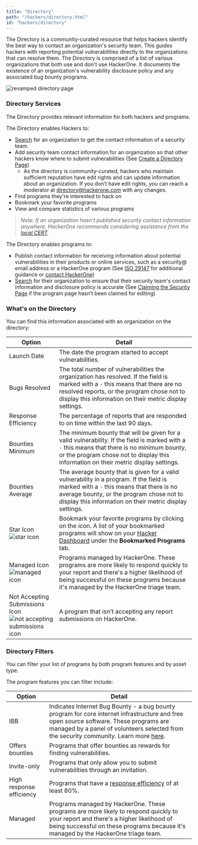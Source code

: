 ```yaml
---
title: "Directory"
path: "/hackers/directory.html"
id: "hackers/directory"
---
```


<style>
.contents {
  margin-left: 1.45rem;
  margin-right: 1.45rem;
  border-radius: 0.3em;
  width: 60%;
}
</style>

The Directory is a community-curated resource that helps hackers identify the best way to contact an organization's security team. This guides hackers with reporting potential vulnerabilities directly to the organizations that can resolve them. The Directory is comprised of a list of various organizations that both use and don't use HackerOne. It documents the existence of an organization's vulnerability disclosure policy and any associated bug bounty programs.

![revamped directory page](./images/better-directory-5.png)

### Directory Services
The Directory provides relevant information for both hackers and programs.

The Directory enables Hackers to:
* [Search](https://hackerone.com/directory) for an organization to get the contact information of a security team.
* Add security team contact information for an organization so that other hackers know where to submit vulnerabilities (See [Create a Directory Page](/hackers/create-a-directory-page.html))
   * As the directory is community-curated, hackers who maintain sufficient reputation have edit rights and can update information about an organization.  If you don’t have edit rights, you can reach a moderator at directory@hackerone.com with any changes.
* Find programs they're interested to hack on
* Bookmark your favorite programs  
* View and compare statistics of various programs

><i>Note: If an organization hasn't published security contact information anywhere, HackerOne recommends considering assistance from the [local CERT](https://www.first.org/members/teams/).</i>

The Directory enables programs to:
* Publish contact information for receiving information about potential vulnerabilities in their products or online services, such as a security@ email address or a HackerOne program (See [ISO 29147](http://www.iso.org/iso/catalogue_detail.htm?csnumber=45170) for additional guidance or [contact HackerOne](mailto:support@hackerone.com))
* [Search](https://hackerone.com/directory) for their organization to ensure that their security team's contact information and disclosure policy is accurate (See [Claiming the Security Page](/programs/security-page.html) if the program page hasn’t been claimed for editing)

### What's on the Directory
You can find this information associated with an organization on the directory:

Option | Detail
------ | ------
Launch Date | The date the program started to accept vulnerabilities.
Bugs Resolved | The total number of vulnerabilities the organization has resolved. If the field is marked with a `-` this means that there are no resolved reports, or the program chose not to display this information on their metric display settings.
Response Efficiency | The percentage of reports that are responded to on time within the last 90 days.
Bounties Minimum | The minimum bounty that will be given for a valid vulnerability. If the field is marked with a `-` this means that there is no minimum bounty, or the program chose not to display this information on their metric display settings.
Bounties Average | The average bounty that is given for a valid vulnerability in a program. If the field is marked with a `-` this means that there is no average bounty, or the program chose not to display this information on their metric display settings.
Star Icon<br>![star icon](./images/better-directory-4.png) | Bookmark your favorite programs by clicking on the icon. A list of your bookmarked programs will show on your [Hacker Dashboard](/hackers/hacker-dashboard.html) under the **Bookmarked Programs** tab.
Managed Icon<br>![managed icon](./images/better-directory-2.png) | Programs managed by HackerOne. These programs are more likely to respond quickly to your report and there's a higher likelihood of being successful on these programs because it's managed by the HackerOne triage team.
Not Accepting Submissions Icon<br>![not accepting submissions icon](./images/better-directory-3.png) | A program that isn’t accepting any report submissions on HackerOne.

### Directory Filters
You can filter your list of programs by both program features and by asset type.

The program features you can filter include:

Option | Detail
------ | ------
IBB | Indicates Internet Bug Bounty - a bug bounty program for core internet infrastructure and free open source software. These programs are managed by a panel of volunteers selected from the security community. Learn more [here](https://www.hackerone.com/internet-bug-bounty).
Offers bounties | Programs that offer bounties as rewards for finding vulnerabilities.
Invite-only | Programs that only allow you to submit vulnerabilities through an invitation.
High response efficiency | Programs that have a [response efficiency](/programs/response-target-indicators.html) of at least 80%.
Managed | Programs managed by HackerOne. These programs are more likely to respond quickly to your report and there's a higher likelihood of being successful on these programs because it's managed by the HackerOne triage team.
